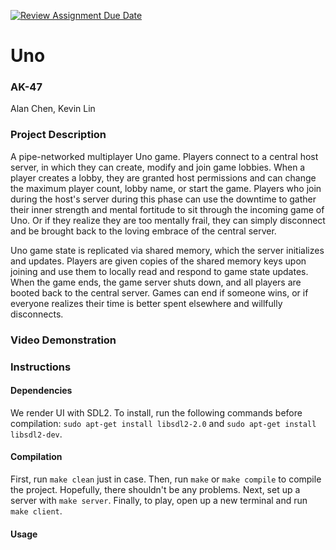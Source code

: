[![Review Assignment Due Date](https://classroom.github.com/assets/deadline-readme-button-22041afd0340ce965d47ae6ef1cefeee28c7c493a6346c4f15d667ab976d596c.svg)](https://classroom.github.com/a/Vh67aNdh)
# Uno

### AK-47

Alan Chen, Kevin Lin
       
### Project Description
A pipe-networked multiplayer Uno game. Players connect to a central host server, in which they can create, modify and join game lobbies. When a player creates a lobby, they are granted host permissions and can change the maximum player count, lobby name, or start the game. Players who join during the host's server during this phase can use the downtime to gather their inner strength and mental fortitude to sit through the incoming game of Uno. Or if they realize they are too mentally frail, they can simply disconnect and be brought back to the loving embrace of the central server.

Uno game state is replicated via shared memory, which the server initializes and updates. Players are given copies of the shared memory keys upon joining and use them to locally read and respond to game state updates.
When the game ends, the game server shuts down, and all players are booted back to the central server. Games can end if someone wins, or if everyone realizes their time is better spent elsewhere and willfully disconnects.

### Video Demonstration
  
### Instructions

#### Dependencies
We render UI with SDL2. To install, run the following commands before compilation: `sudo apt-get install libsdl2-2.0` and `sudo apt-get install libsdl2-dev`.

#### Compilation
First, run `make clean` just in case.
Then, run `make` or `make compile` to compile the project. Hopefully, there shouldn't be any problems.
Next, set up a server with `make server`.
Finally, to play, open up a new terminal and run `make client`.

#### Usage